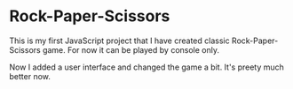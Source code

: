 # Rock-Paper-Scissors

This is my first JavaScript project that I have created classic Rock-Paper-Scissors game.
For now it can be played by console only.

Now I added a user interface and changed the game a bit. It's preety much better now.
